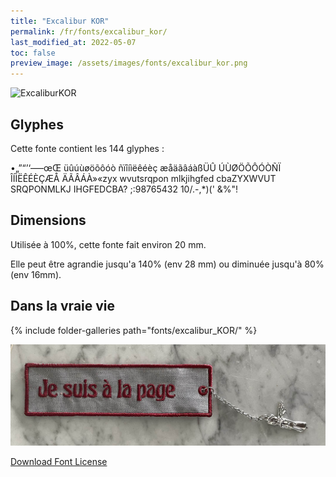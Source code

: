 ```yaml
---
title: "Excalibur KOR"
permalink: /fr/fonts/excalibur_kor/
last_modified_at: 2022-05-07
toc: false
preview_image: /assets/images/fonts/excalibur_kor.png
---
```

![ExcaliburKOR](/assets/images/fonts/excalibur_kor.png)

## Glyphes

Cette fonte contient les 144 glyphes :

•„”“’‘—–œŒ
üûúùøöõôóò
ñïîíìëêéèç
æåäãâáàßÜÛ
ÚÙØÖÕÔÓÒÑÏ
ÎÍÌËÊÉÈÇÆÅ
ÄÃÂÁÀ»«zyx
wvutsrqpon
mlkjihgfed
cbaZYXWVUT
SRQPONMLKJ
IHGFEDCBA?
;:98765432
10/.-,*)('
&%"!

## Dimensions

Utilisée à 100%, cette fonte fait environ 20 mm.

Elle peut être agrandie jusqu'a 140% (env 28 mm) ou diminuée jusqu'à 80% (env 16mm).

## Dans la vraie vie
{% include folder-galleries path="fonts/excalibur_KOR/" %}

![MarquePage](/assets/images/fonts/excalibur2.jpg)


[Download Font License](https://github.com/inkstitch/inkstitch/tree/main/fonts/excalibur_KOR/LICENSE)
